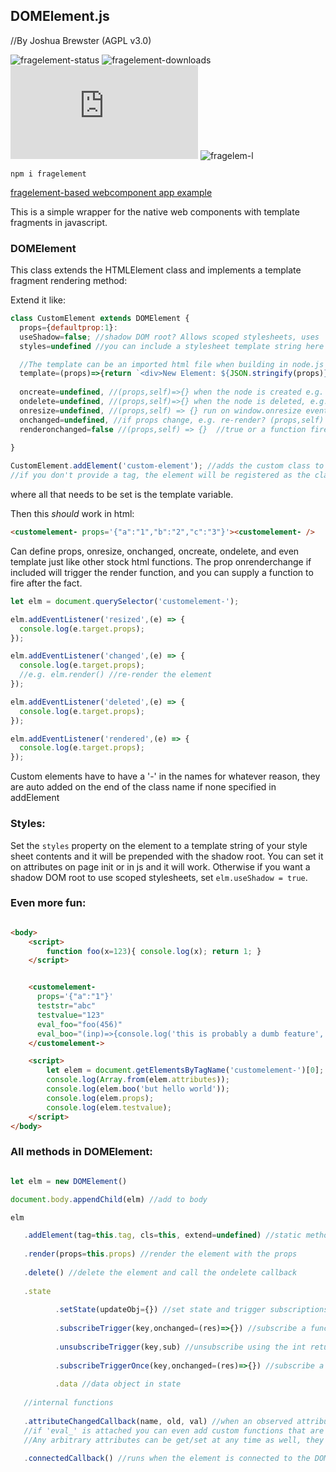 ## DOMElement.js
//By Joshua Brewster (AGPL v3.0)

![fragelement-status](https://img.shields.io/npm/v/fragelement.svg) 
![fragelement-downloads](https://img.shields.io/npm/dt/fragelement.svg)
![fragelem-size](https://img.shields.io/github/size/brainsatplay/DOMElement/DOMElement.js)
![fragelem-l](https://img.shields.io/npm/l/fragelement)

`npm i fragelement`

[fragelement-based webcomponent app example](https://github.com/moothyknight/esbuild_base_webcomponents)

This is a simple wrapper for the native web components with template fragments in javascript.

### DOMElement 
This class extends the HTMLElement class and implements a template fragment rendering method:


Extend it like:
```js
class CustomElement extends DOMElement { 
  props={defaultprop:1}:
  useShadow=false; //shadow DOM root? Allows scoped stylesheets, uses 'open' mode so it's further programmable from script.
  styles=undefined //you can include a stylesheet template string here to trigger the shadow dom for scoped style sheets automatically, prepended to the template or inserted into head if its in the template. Triggers an html updated if already rendered.

  //The template can be an imported html file when building in node.js for a better experience
  template=(props)=>{return `<div>New Element: ${JSON.stringify(props)}</div>`} 
         
  oncreate=undefined, //(props,self)=>{} when the node is created e.g. setting up buttons (props) => {}
  ondelete=undefined, //(props,self)=>{} when the node is deleted, e.g. cleaning up events (props) => {}
  onresize=undefined, //(props,self) => {} run on window.onresize event 
  onchanged=undefined, //if props change, e.g. re-render? (props,self) => {}. Using past tense to not conflict with built in onchange event in most elements
  renderonchanged=false //(props,self) => {}  //true or a function fired after rerendering, will auto trigger rerenders when props changed
  
}

CustomElement.addElement('custom-element'); //adds the custom class to the window's built-in customElementRegistry before instantiating the new element
//if you don't provide a tag, the element will be registered as the classname plus a dash like 'customelement-'
```
 
where all that needs to be set is the template variable.

Then this *should* work in html:

```html
<customelement- props='{"a":"1","b":"2","c":"3"}'><customelement- /> 
```
Can define props, onresize, onchanged, oncreate, ondelete, and even template just like other stock html functions. The prop onrenderchange if included will trigger the render function, and you can supply a function to fire after the fact.

```js
let elm = document.querySelector('customelement-');

elm.addEventListener('resized',(e) => {
  console.log(e.target.props);
});

elm.addEventListener('changed',(e) => {
  console.log(e.target.props);
  //e.g. elm.render() //re-render the element
});

elm.addEventListener('deleted',(e) => {
  console.log(e.target.props);
});

elm.addEventListener('rendered',(e) => {
  console.log(e.target.props);
});

```

Custom elements have to have a '-' in the names for whatever reason, they are auto added on the end of the class name if none specified in addElement


### Styles:

Set the `styles` property on the element to a template string of your style sheet contents and it will be prepended with the shadow root. You can set it on attributes on page init or in js and it will work. Otherwise if you want a shadow DOM root to use scoped stylesheets, set `elm.useShadow = true`.

### Even more fun:

```html

<body>
    <script>
        function foo(x=123){ console.log(x); return 1; }
    </script>


    <customelement- 
      props='{"a":"1"}' 
      teststr="abc" 
      testvalue="123" 
      eval_foo="foo(456)" 
      eval_boo="(inp)=>{console.log('this is probably a dumb feature', inp); return 2; }">
    </customelement->

    <script>
        let elem = document.getElementsByTagName('customelement-')[0];
        console.log(Array.from(elem.attributes));
        console.log(elem.boo('but hello world'));
        console.log(elem.props);
        console.log(elem.testvalue);
    </script>
</body>
```

### All methods in DOMElement:

```js

let elm = new DOMElement()

document.body.appendChild(elm) //add to body

elm

   .addElement(tag=this.tag, cls=this, extend=undefined) //static method to add this class to the dom, or some other class, input a tag or by default it uses the class name with a '-' on the end
   
   .render(props=this.props) //render the element with the props
   
   .delete() //delete the element and call the ondelete callback
   
   .state
   
          .setState(updateObj={}) //set state and trigger subscriptions for key:value pairs
          
          .subscribeTrigger(key,onchanged=(res)=>{}) //subscribe a function when a key:value pair is updated by setState. returns an int
          
          .unsubscribeTrigger(key,sub) //unsubscribe using the int returned by subscribeTrigger
          
          .subscribeTriggerOnce(key,onchanged=(res)=>{}) //subscribe a function to run once when a key:value pair is changed by setState({})
          
          .data //data object in state
          
   //internal functions
   
   .attributeChangedCallback(name, old, val) //when an observed attribute is updated run this function. Arbitrary attributes can be defined in the html tag, 
   //if 'eval_' is attached you can even add custom functions that are available on the element. E.g. elm.custom() (e.g. eval_custom='console.log('hello world')').
   //Any arbitrary attributes can be get/set at any time as well, they will set the same key:value pair on props for conditional rendering purposes in the template.
   
   .connectedCallback() //runs when the element is connected to the DOM. 
          

```
